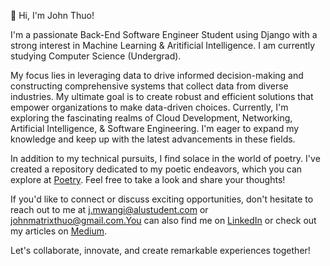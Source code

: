 👋 Hi, I'm John Thuo!

I'm a passionate Back-End Software Engineer Student using Django with a strong interest in Machine Learning & Aritificial Intelligence. I am currently studying Computer Science (Undergrad).

My focus lies in leveraging data to drive informed decision-making and constructing comprehensive systems that collect data from diverse industries. My ultimate goal is to create robust and efficient solutions that empower organizations to make data-driven choices.
Currently, I'm exploring the fascinating realms of Cloud Development, Networking, Artificial Intelligence, & Software Engineering. I'm eager to expand my knowledge and keep up with the latest advancements in these fields.

In addition to my technical pursuits, I find solace in the world of poetry. I've created a repository dedicated to my poetic endeavors, which you can explore at [Poetry](https://github.com/john-thuo1/Poetry). Feel free to take a look and share your thoughts!

If you'd like to connect or discuss exciting opportunities, don't hesitate to reach out to me at j.mwangi@alustudent.com or johnmatrixthuo@gmail.com.You can also find me on [LinkedIn](https://www.linkedin.com/in/john-thuo-427210aa/) or check out my articles on [Medium](https://medium.com/@johnthuo).

Let's collaborate, innovate, and create remarkable experiences together!


       


